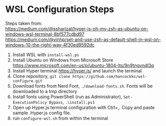 WSL Configuration Steps
=======================

Steps taken from:  
https://medium.com/@ssharizal/hyper-js-oh-my-zsh-as-ubuntu-on-windows-wsl-terminal-8bf577cdbd97  
https://medium.com/@vinhp/set-and-use-zsh-as-default-shell-in-wsl-on-windows-10-the-right-way-4f30ed9592dc

1. Install WSL with `install-wsl.ps`
2. Install Ubuntu on Windows from Microsoft Store https://www.microsoft.com/en-us/p/ubuntu-1804-lts/9n9tngvndl3q
3. Install Hyper terminal https://hyper.is/ and launch the terminal
4. Clone repository, `git clone https://github.com/hancockks/wsl-configure.git`
5. Download fonts from Nerd Font, `./download-fonts.sh`. Fonts will be downloaded to a tmp directory
6. Install fonts using PowerShell (run as Administrator), `Set-ExecutionPolicy Bypass`, `.\install.ps1`
7. Open up Hyper.js terminal configuration with Ctrl+,. Copy and paste sample .Hyper.js config file.
8. run `configure-wsl.sh` from within the terminal


